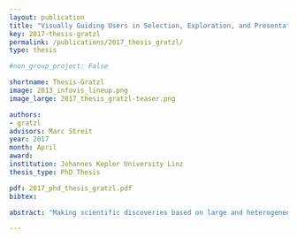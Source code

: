 ```yaml
---
layout: publication
title: "Visually Guiding Users in Selection, Exploration, and Presentation Tasks"
key: 2017-thesis-gratzl
permalink: /publications/2017_thesis_gratzl/
type: thesis

#non_group_project: False

shortname: Thesis-Gratzl
image: 2013_infovis_lineup.png
image_large: 2017_thesis_gratzl-teaser.png

authors: 
- gratzl
advisors: Marc Streit
year: 2017
month: April
award: 
institution: Johannes Kepler University Linz
thesis_type: PhD Thesis

pdf: 2017_phd_thesis_gratzl.pdf
bibtex: 

abstract: "Making scientific discoveries based on large and heterogeneous datasets is challenging. The continuous improvement of data acquisition technologies makes it possible to collect more and more data. However, not only the amount of data is growing at a fast pace, but also its complexity. Visually analyzing such large, interconnected data collections requires a user to perform a combination of selection, exploration, and presentation tasks. In each of these tasks a user needs guidance in terms of (1) what data subsets are to be investigated from the data collection, (2) how to effectively and efficiently explore selected data subsets, and (3) how to effectively reproduce findings and tell the story of their discovery. On the basis of a unified model called the SPARE model, this thesis makes contributions to all three guidance tasks a user encounters during a visual analysis session: The LineUp multi-attribute ranking technique was developed to order and prioritize item collections. It is an essential building block of the proposed guidance process that has the goal of better supporting users in data selection tasks by scoring and ranking data subsets based on user-defined queries. Domino is a generic visualization technique for relating and exploring data subsets, supporting users in the exploration of interconnected data collections. Phoeva is a novel open-source visual analytics platform designed to speed up the creation of domain-specific exploration tools. The final building block of this thesis is CLUE, a universally applicable framework for capturing, labeling, understanding, and explaining visually driven exploration. Based on provenance data captured during the exploration process, users can author “Vistories”, visual stories based on the history of the exploration. The practical applicability of the guidance model and visualization techniques developed is demonstrated by means of usage scenarios and use cases based on real-world data from the biomedical domain."

---
```


